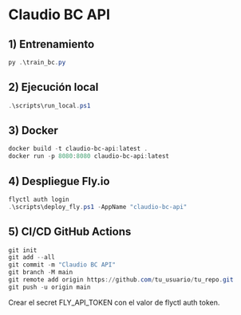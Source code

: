 # Claudio BC API

## 1) Entrenamiento
```powershell
py .\train_bc.py
```

## 2) Ejecución local
```powershell
.\scripts\run_local.ps1
```

## 3) Docker
```powershell
docker build -t claudio-bc-api:latest .
docker run -p 8080:8080 claudio-bc-api:latest
```

## 4) Despliegue Fly.io
```powershell
flyctl auth login
.\scripts\deploy_fly.ps1 -AppName "claudio-bc-api"
```

## 5) CI/CD GitHub Actions
```powershell
git init
git add --all
git commit -m "Claudio BC API"
git branch -M main
git remote add origin https://github.com/tu_usuario/tu_repo.git
git push -u origin main
```
Crear el secret FLY_API_TOKEN con el valor de flyctl auth token.
